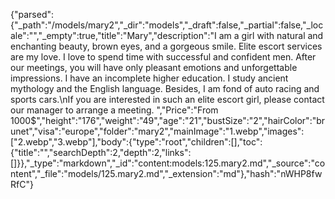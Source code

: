 {"parsed":{"_path":"/models/mary2","_dir":"models","_draft":false,"_partial":false,"_locale":"","_empty":true,"title":"Mary","description":"I am a girl with natural and enchanting beauty, brown eyes, and a gorgeous smile. Elite escort services are my love. I love to spend time with successful and confident men. After our meetings, you will have only pleasant emotions and unforgettable impressions. I have an incomplete higher education. I study ancient mythology and the English language. Besides, I am fond of auto racing and sports cars.\nIf you are interested in such an elite escort girl, please contact our manager to arrange a meeting. ","Price":"From 1000$","height":"176","weight":"49","age":"21","bustSize":"2","hairColor":"brunet","visa":"europe","folder":"mary2","mainImage":"1.webp","images":["2.webp","3.webp"],"body":{"type":"root","children":[],"toc":{"title":"","searchDepth":2,"depth":2,"links":[]}},"_type":"markdown","_id":"content:models:125.mary2.md","_source":"content","_file":"models/125.mary2.md","_extension":"md"},"hash":"nWHP8fwRfC"}